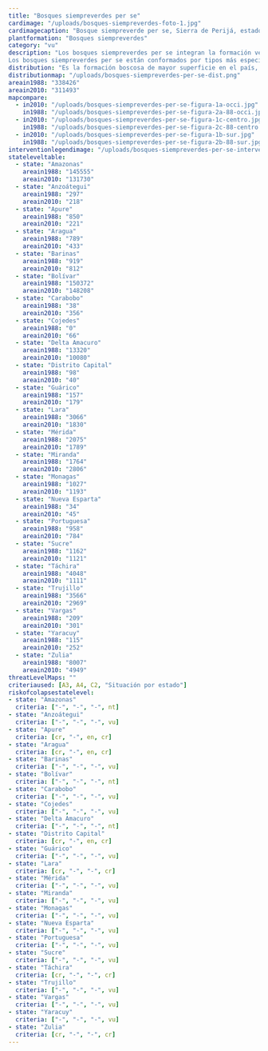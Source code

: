 ```yaml
---
title: "Bosques siempreverdes per se"
cardimage: "/uploads/bosques-siempreverdes-foto-1.jpg"
cardimagecaption: "Bosque siempreverde per se, Sierra de Perijá, estado Zulia. Mariana Hernández-Montilla."
plantformation: "Bosques siempreverdes"
category: "vu"
description: "Los bosques siempreverdes per se integran la formación vegetal cuyo nombre genérico es “bosques siempreverdes”, caracterizados por una sustitución paulatina de la masa foliar a lo largo del año. Los árboles dominantes nunca se presentan desprovistos de hojas y menos de 25% de los individuos pierde su follaje durante la estación de sequía. Los bosques siempreverdes per se están distribuidos desde tierras bajas, principalmente al sur del territorio nacional, hasta zonas montañosas, donde pueden alcanzar 2.000 metros de altitud, específicamente en la cordillera de los Andes y la Guayana venezolana (Fotos 1 y 2). Desde el punto de vista del régimen térmico, abarcan una diversidad de ambientes: desde macrotérmicos (en tierras bajas), con una temperatura media anual superior a 24°C, hasta los mesotérmicos (en zonas montañosas), donde la temperatura media anual puede descender hasta 12°C. Los bosques siempreverdes per se están casi exclusivamente asociados a climas húmedos, con precipitaciones medias anuales por encima de 1.400 mm y exceso de agua casi todo el año, proveniente de lluvia o por saturación del suelo (Huber & Alarcón 1988). En general, tienden a presentar precipitaciones promedio superiores a 1.800 mm, alcanzando incluso 4.000 mm al sur del estado Bolívar, según los datos del MARN-Hidrología (2004). Entre los siempreverdes per se también se incluyen los bosques subsiempreverdes o semisiempreverdes, asociados a áreas de menor disponibilidad de agua.<br><br>
Los bosques siempreverdes per se están conformados por tipos más específicos de formaciones vegetales, dependiendo de su posición orográfica, climática y de las características anatómicas de las especies que le conforman. Entre ellos se encuentran los bosques macrotérmicos siempreverdes de tierras bajas, los bosques húmedos siempreverdes basimontanos, submontanos y montanos siempre verdes y los bosques húmedos esclerófilos siempreverdes, entre otros (Huber & Alarcón 1988, Huber 1995a)."
distribution: "Es la formación boscosa de mayor superficie en el país, abarcando aproximadamente 34% del territorio nacional, cerca de 311.496 km2. Su principal extensión se alcanza en la Guayana venezolana, en los estados Bolívar, Amazonas y el estado Delta Amacuro, con 90% de los bosques siempreverdes per se y donde son dominantes los bosques macrotérmicos siempreverdes detierras bajas. Al norte del país, son abundantes en los estados Zulia, Trujillo y Miranda, con más de 2.000 km2 (Figura 1). El subtipoespecífico mejor representado en esta última región es el bosque siempreverde montano. Los bosques siempreverdes per se están presentes en 24 unidades de paisajes vegetales venezolanos, distribuidas en 13 subregiones."
distributionmap: "/uploads/bosques-siempreverdes-per-se-dist.png"
areain1988: "338426"
areain2010: "311493"
mapcompare:
  - in2010: "/uploads/bosques-siempreverdes-per-se-figura-1a-occi.jpg"
    in1988: "/uploads/bosques-siempreverdes-per-se-figura-2a-88-occi.jpg"
  - in2010: "/uploads/bosques-siempreverdes-per-se-figura-1c-centro.jpg"
    in1988: "/uploads/bosques-siempreverdes-per-se-figura-2c-88-centro.jpg"
  - in2010: "/uploads/bosques-siempreverdes-per-se-figura-1b-sur.jpg"
    in1988: "/uploads/bosques-siempreverdes-per-se-figura-2b-88-sur.jpg"
interventionlegendimage: "/uploads/bosques-siempreverdes-per-se-intervenidas.png"
stateleveltable:
  - state: "Amazonas"
    areain1988: "145555"
    areain2010: "131730"
  - state: "Anzoátegui"
    areain1988: "297"
    areain2010: "218"
  - state: "Apure"
    areain1988: "850"
    areain2010: "221"
  - state: "Aragua"
    areain1988: "789"
    areain2010: "433"
  - state: "Barinas"
    areain1988: "919"
    areain2010: "812"
  - state: "Bolívar"
    areain1988: "150372"
    areain2010: "148208"
  - state: "Carabobo"
    areain1988: "38"
    areain2010: "356"
  - state: "Cojedes"
    areain1988: "0"
    areain2010: "66"
  - state: "Delta Amacuro"
    areain1988: "13320"
    areain2010: "10080"
  - state: "Distrito Capital"
    areain1988: "98"
    areain2010: "40"
  - state: "Guárico"
    areain1988: "157"
    areain2010: "179"
  - state: "Lara"
    areain1988: "3066"
    areain2010: "1830"
  - state: "Mérida"
    areain1988: "2075"
    areain2010: "1789"
  - state: "Miranda"
    areain1988: "1764"
    areain2010: "2806"
  - state: "Monagas"
    areain1988: "1027"
    areain2010: "1193"
  - state: "Nueva Esparta"
    areain1988: "34"
    areain2010: "45"
  - state: "Portuguesa"
    areain1988: "958"
    areain2010: "784"
  - state: "Sucre"
    areain1988: "1162"
    areain2010: "1121"
  - state: "Táchira"
    areain1988: "4048"
    areain2010: "1111"
  - state: "Trujillo"
    areain1988: "3566"
    areain2010: "2969"
  - state: "Vargas"
    areain1988: "209"
    areain2010: "301"
  - state: "Yaracuy"
    areain1988: "115"
    areain2010: "252"
  - state: "Zulia"
    areain1988: "8007"
    areain2010: "4949"
threatLevelMaps: ""
criteriaused: [A3, A4, C2, "Situación por estado"]
riskofcolapsestatelevel:
- state: "Amazonas"
  criteria: ["-", "-", "-", nt]
- state: "Anzoátegui"
  criteria: ["-", "-", "-", vu]
- state: "Apure"
  criteria: [cr, "-", en, cr]
- state: "Aragua"
  criteria: [cr, "-", en, cr]
- state: "Barinas"
  criteria: ["-", "-", "-", vu]
- state: "Bolívar"
  criteria: ["-", "-", "-", nt]
- state: "Carabobo"
  criteria: ["-", "-", "-", vu]
- state: "Cojedes"
  criteria: ["-", "-", "-", vu]
- state: "Delta Amacuro"
  criteria: ["-", "-", "-", nt]
- state: "Distrito Capital"
  criteria: [cr, "-", en, cr]
- state: "Guárico"
  criteria: ["-", "-", "-", vu]
- state: "Lara"
  criteria: [cr, "-", "-", cr]
- state: "Mérida"
  criteria: ["-", "-", "-", vu]
- state: "Miranda"
  criteria: ["-", "-", "-", vu]
- state: "Monagas"
  criteria: ["-", "-", "-", vu]
- state: "Nueva Esparta"
  criteria: ["-", "-", "-", vu]
- state: "Portuguesa"
  criteria: ["-", "-", "-", vu]
- state: "Sucre"
  criteria: ["-", "-", "-", vu]
- state: "Táchira"
  criteria: [cr, "-", "-", cr]
- state: "Trujillo"
  criteria: ["-", "-", "-", vu]
- state: "Vargas"
  criteria: ["-", "-", "-", vu]
- state: "Yaracuy"
  criteria: ["-", "-", "-", vu]
- state: "Zulia"
  criteria: [cr, "-", "-", cr]
---
```

